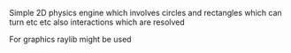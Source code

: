 Simple 2D physics engine which involves circles and rectangles which can turn etc etc
also interactions which are resolved

For graphics raylib might be used